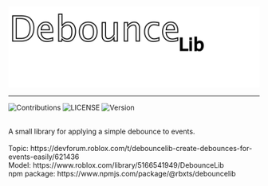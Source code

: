![Icon](https://github.com/ReturnedTrue/DebounceLib/blob/master/images/DebounceLibLogo.png)
___
![Contributions](https://img.shields.io/badge/contributions-open-brightgreen.svg)
![LICENSE](https://img.shields.io/badge/license-MIT-important.svg)
![Version](https://img.shields.io/badge/version-1.0-informational.svg)


<br />
A small library for applying a simple debounce to events.
<br />
<br />
Topic: https://devforum.roblox.com/t/debouncelib-create-debounces-for-events-easily/621436
<br />
Model: https://www.roblox.com/library/5166541949/DebounceLib
<br />
npm package: https://www.npmjs.com/package/@rbxts/debouncelib
